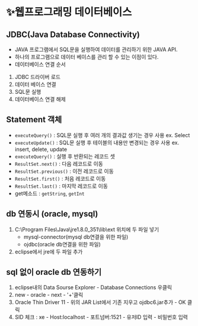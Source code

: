# ✨웹프로그래밍 데이터베이스
## JDBC(Java Database Connectivity)
- JAVA 프로그램에서 SQL문을 실행하여 데이터를 관리하기 위한 JAVA API.
- 하나의 프로그램으로 데이터 베이스를 관리 할 수 있는 이점이 있다.
- 데이터베이스 연결 순서
1. JDBC 드라이버 로드
2. 데이터 베이스 연결
3. SQL문 실행
4. 데이터베이스 연결 해제

## Statement 객체
- `executeQuery()` : SQL문 실행 후 여러 개의 결과값 생기는 경우 사용 ex. Select
- `executeUpdate()` : SQL문 실행 후 테이블의 내용만 변경되는 경우 사용 ex. insert, delete, update
- `executeQuery()` : 실행 후 반환되는 레코드 셋
- `ResultSet.next()` : 다음 레코드로 이동
- `ResultSet.previous()` : 이전 레코드로 이동
- `ResultSet.first()` : 처음 레코드로 이동
- `ResultSet.last()` : 마지막 레코드로 이동
- get메소드 : `getString`, `getInt`

## db 연동시 (oracle, mysql) 
1. C:\Program Files\Java\jre1.8.0_351\lib\ext 위치에 두 파일 넣기
    - mysql-connector(mysql db연결을 위한 파일)  
    - ojdbc(oracle db연결을 위한 파일)
2. eclipse에서 jre에 두 파일 추가


## sql 없이 oracle db 연동하기
1. eclipse내의 Data Sourse Explorer - Database Connections 우클릭
2. new - oracle - next - '+'클릭
3. Oracle Thin Driver 11 - 위의 JAR List에서 기존 지우고 ojdbc6.jar추가 - OK 클릭
4. SID 체크 : xe - Host:localhost - 포트넘버:1521 - 유저ID 입력 - 비밀번호 입력